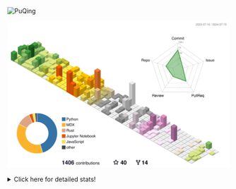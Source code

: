 ![PuQing](https://user-images.githubusercontent.com/27223114/171565019-9a56fae6-b08b-421f-99db-7e830da42371.png)

![](./profile-3d-contrib/profile-season-animate.svg)

<details>
<summary>Click here for detailed stats!</summary>

<!--START_SECTION:waka-->
![Lines of code](https://img.shields.io/badge/From%20Hello%20World%20I%27ve%20Written-1.4%20million%20lines%20of%20code-blue)

**🐱 My GitHub Data** 

> 📦 398.9 kB Used in GitHub's Storage 
 > 
> 🏆 414 Contributions in the Year 2024
 > 
> 🚫 Not Opted to Hire
 > 
> 📜 46 Public Repositories 
 > 
> 🔑 29 Private Repositories 
 > 
**I'm an Early 🐤** 

```text
🌞 Morning                510 commits         ██░░░░░░░░░░░░░░░░░░░░░░░   06.64 % 
🌆 Daytime                3489 commits        ███████████░░░░░░░░░░░░░░   45.41 % 
🌃 Evening                1716 commits        ██████░░░░░░░░░░░░░░░░░░░   22.34 % 
🌙 Night                  1968 commits        ██████░░░░░░░░░░░░░░░░░░░   25.61 % 
```


📊 **This Week I Spent My Time On** 

```text
💬 Programming Languages: 
Browsing                 7 hrs 44 mins       █████████░░░░░░░░░░░░░░░░   35.39 % 
GitHubing                6 hrs 9 mins        ███████░░░░░░░░░░░░░░░░░░   28.19 % 
Python                   2 hrs 35 mins       ███░░░░░░░░░░░░░░░░░░░░░░   11.83 % 
Fish Touching            1 hr 47 mins        ██░░░░░░░░░░░░░░░░░░░░░░░   08.20 % 
CLI                      1 hr 13 mins        █░░░░░░░░░░░░░░░░░░░░░░░░   05.60 % 

🔥 Editors: 
Chrome                   17 hrs 19 mins      ████████████████████░░░░░   79.21 % 
VS Code                  3 hrs 16 mins       ████░░░░░░░░░░░░░░░░░░░░░   14.95 % 
fish                     1 hr 13 mins        █░░░░░░░░░░░░░░░░░░░░░░░░   05.60 % 
Obsidian                 3 mins              ░░░░░░░░░░░░░░░░░░░░░░░░░   00.24 % 

💻 Operating System: 
Mac                      18 hrs 36 mins      █████████████████████░░░░   85.05 % 
Linux                    2 hrs 38 mins       ███░░░░░░░░░░░░░░░░░░░░░░   12.04 % 
WSL                      38 mins             █░░░░░░░░░░░░░░░░░░░░░░░░   02.90 % 
```


<!--END_SECTION:waka-->
</details>
